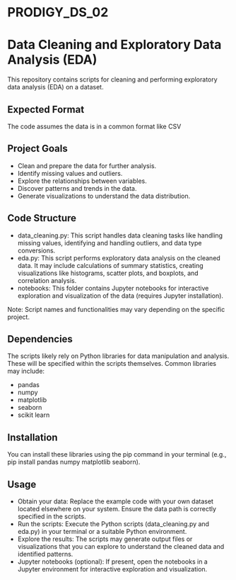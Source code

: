 # PRODIGY_DS_02
# Data Cleaning and Exploratory Data Analysis (EDA)
This repository contains scripts for cleaning and performing exploratory data analysis (EDA) on a dataset.


## Expected Format
The code assumes the data is in a common format like CSV

## Project Goals
- Clean and prepare the data for further analysis.
- Identify missing values and outliers.
- Explore the relationships between variables.
- Discover patterns and trends in the data.
- Generate visualizations to understand the data distribution.

## Code Structure
- data_cleaning.py: This script handles data cleaning tasks like handling missing values, identifying and handling outliers, and data type conversions.
- eda.py: This script performs exploratory data analysis on the cleaned data. It may include calculations of summary statistics, creating visualizations like histograms, scatter plots, and boxplots, and correlation analysis.
- notebooks: This folder contains Jupyter notebooks for interactive exploration and visualization of the data (requires Jupyter installation).
  
Note: Script names and functionalities may vary depending on the specific project.

## Dependencies
The scripts likely rely on Python libraries for data manipulation and analysis. These will be specified within the scripts themselves. Common libraries may include:
- pandas
- numpy
- matplotlib
- seaborn
- scikit learn
  
## Installation
You can install these libraries using the pip command in your terminal (e.g., pip install pandas numpy matplotlib seaborn).

## Usage
- Obtain your data: Replace the example code with your own dataset located elsewhere on your system. Ensure the data path is correctly specified in the scripts.
- Run the scripts: Execute the Python scripts (data_cleaning.py and eda.py) in your terminal or a suitable Python environment.
- Explore the results: The scripts may generate output files or visualizations that you can explore to understand the cleaned data and identified patterns.
- Jupyter notebooks (optional): If present, open the notebooks in a Jupyter environment for interactive exploration and visualization.
